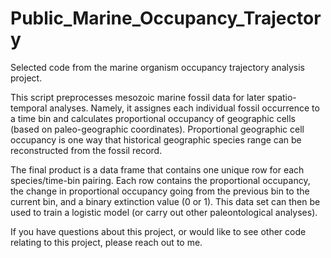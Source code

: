 # Public_Marine_Occupancy_Trajectory

Selected code from the marine organism occupancy trajectory analysis project. 

This script preprocesses mesozoic marine fossil data for later spatio-temporal analyses. Namely, it assignes each individual fossil occurrence to a time bin and calculates proportional occupancy of geographic cells (based on paleo-geographic coordinates). Proportional geographic cell occupancy is one way that historical geographic species range can be reconstructed from the fossil record.

The final product is a data frame that contains one unique row for each species/time-bin pairing. Each row contains the proportional occupancy, the change in proportional occupancy going from the previous bin to the current bin, and a binary extinction value (0 or 1). This data set can then be used to train a logistic model (or carry out other paleontological analyses). 

If you have questions about this project, or would like to see other code relating to this project, please reach out to me.
